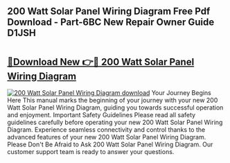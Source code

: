 ## 200 Watt Solar Panel Wiring Diagram Free Pdf Download - Part-6BC New Repair Owner Guide D1JSH

# <h2><a href="http://dfkcdhr.blite.top/?on=200+Watt+Solar+Panel+Wiring+Diagram">🔗Download New 👉🔴 200 Watt Solar Panel Wiring Diagram</a></h2>

[![200 Watt Solar Panel Wiring Diagram download](https://i.imgur.com/lujVjoI.png)](http://dfkcdhr.blite.top/?on=200+Watt+Solar+Panel+Wiring+Diagram)
Your Journey Begins Here This manual marks the beginning of your journey with your new 200 Watt Solar Panel Wiring Diagram, guiding you towards successful operation and enjoyment. Important Safety Guidelines Please read all safety guidelines carefully before operating your new 200 Watt Solar Panel Wiring Diagram. Experience seamless connectivity and control thanks to the advanced features of your new 200 Watt Solar Panel Wiring Diagram. Please Don't Be Afraid to Ask 200 Watt Solar Panel Wiring Diagram. Our customer support team is ready to answer your questions.
